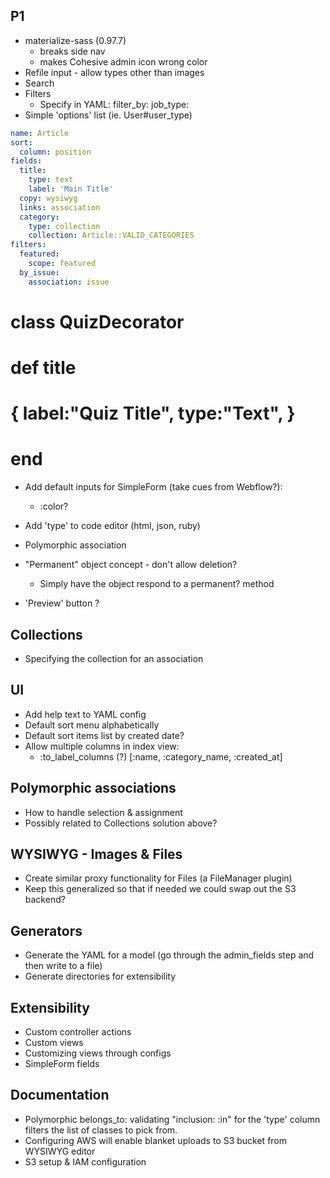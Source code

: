 
## P1
* materialize-sass (0.97.7)
  * breaks side nav
  * makes Cohesive admin icon wrong color
* Refile input - allow types other than images
* Search
* Filters
  * Specify in YAML:
    filter_by:
      job_type:
* Simple 'options' list (ie. User#user_type)

```yaml
name: Article
sort:
  column: position
fields:
  title:
    type: text
    label: 'Main Title'
  copy: wysiwyg
  links: association
  category:
    type: collection
    collection: Article::VALID_CATEGORIES
filters:
  featured:
    scope: featured
  by_issue:
    association: issue
```  


# class QuizDecorator
#   def title
#     { label:"Quiz Title", type:"Text", }
#   end


* Add default inputs for SimpleForm (take cues from Webflow?):
  * :color?
* Add 'type' to code editor (html, json, ruby)

* Polymorphic association

* "Permanent" object concept - don't allow deletion?
  * Simply have the object respond to a permanent? method

* 'Preview' button ?

## Collections
* Specifying the collection for an association

## UI
* Add help text to YAML config
* Default sort menu alphabetically
* Default sort items list by created date?
* Allow multiple columns in index view:
  * :to_label_columns (?) [:name, :category_name, :created_at]

## Polymorphic associations
* How to handle selection & assignment
* Possibly related to Collections solution above?

## WYSIWYG - Images & Files
* Create similar proxy functionality for Files (a FileManager plugin)
* Keep this generalized so that if needed we could swap out the S3 backend?

## Generators
* Generate the YAML for a model (go through the admin_fields step and then write to a file)
* Generate directories for extensibility

## Extensibility
* Custom controller actions
* Custom views
* Customizing views through configs
* SimpleForm fields

## Documentation
* Polymorphic belongs_to: validating "inclusion: :in" for the 'type' column filters the list of classes to pick from.
* Configuring AWS will enable blanket uploads to S3 bucket from WYSIWYG editor
* S3 setup & IAM configuration
